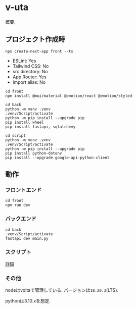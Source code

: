 # v-uta
概要.

## プロジェクト作成時

```shell
npx create-next-app front --ts
```
- ESLint: Yes
- Tailwind CSS: No
- src directory: No
- App Router: Yes
- import alias: No

```shell
cd front
npm install @mui/material @emotion/react @emotion/styled
```

```shell
cd back
python -m venv .venv
.venv/Script/activate
python -m pip install --upgrade pip
pip install wheel
pip install fastapi, sqlalchemy
```

```shell
cd script
python -m venv .venv
.venv/Script/activate
python -m pip install --upgrade pip
pip install python-dotenv
pip install --upgrade google-api-python-client
```

## 動作

### フロントエンド

```shell
cd front
npm run dev
```

### バックエンド

```shell
cd back
.venv/Script/activate
fastapi dev main.py
```

### スクリプト

[詳細](README_SCRIPT.md)

### その他

nodeはvoltaで管理している.
バージョンは`18.20.3`(LTS).

pythonは3.10.xを想定.

